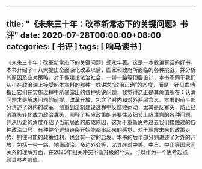 
---
title: "《未来三十年：改革新常态下的关键问题》书评"
date: 2020-07-28T00:00:00+08:00
categories: [ 书评 ]
tags: [ 响马读书 ]
---

《未来三十年：改革新常态下的关键问题》郑永年著。这是一本敢讲真话的好书。本书介绍了十八大提出全面深化改革以后，国家和政府所面临的各种挑战，并分析其原因及应对策略。对于像建设法治社会、一带一路等顶层设计，本书不同于我们从小在政治课上接受照本宣科的那种一味讲求“政治正确”的态度，而是一针见血地指出它们在实施过程中所暴露出的各种尖锐问题，我觉得这正是其价值所在：认清问题才是解决问题的前提。改革开放，包含了对内和对外两层含义。本书的前半部分讲述了对内的改革，侧重到法制建设过程中反腐败运动，尤其是反寡头，防止经济寡头转化成为政治寡头，阐释了相应政策的必要性及细节上应注意的各种问题，并从历史的角度介绍了当前局面的形成原因，这对于重新思考过去我们接触过的各种政治口号，有种整个逻辑链条开始能都串起来的感觉，对于理解未来的政策走势、抓住可能的政策红利，也会有一定的启发。本书的后半部分则讲述了对外的开放，包括一带一路、地缘政治、多边外交等，尤其在对中美、中日、中印等国家间关系的理解方面，在2020年相关冲突不断升级的今天，可以作为一个思考起点，颇具参考价值。
